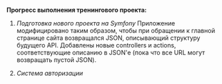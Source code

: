 **Прогресс выполнения тренингового проекта:**


1.  *Подготовка нового проекта на Symfony*
    Приложение модифицировано таким образом, чтобы при обращении к главной странице сайта возвращался JSON, описывающий структуру будущего API.
    Добавлены новые controllers и actions, соответствующие описанию в JSON'е (пока что все URL могут возвращать пустой JSON).

2.  *Система авторизации*